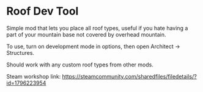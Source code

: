 # Roof Dev Tool
Simple mod that lets you place all roof types, useful if you hate having a part of your mountain base not covered by overhead mountain.

To use, turn on development mode in options, then open Architect -> Structures.

Should work with any custom roof types from other mods.

Steam workshop link: https://steamcommunity.com/sharedfiles/filedetails/?id=1796223954
